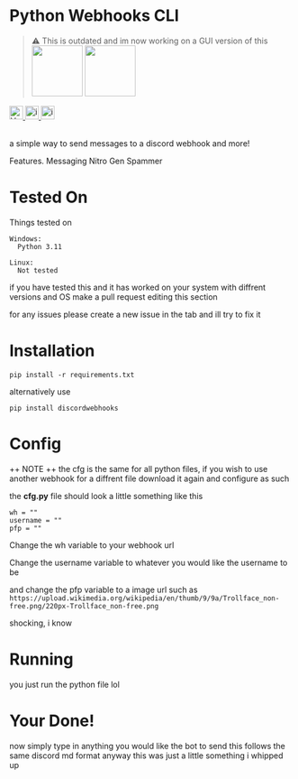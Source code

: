 # Python Webhooks CLI
>⚠️ This is outdated and im now working on a GUI version of this
<img src='https://assets-global.website-files.com/6257adef93867e50d84d30e2/636e0a6a49cf127bf92de1e2_icon_clyde_blurple_RGB.png' width='90'> <img src='https://www.svgrepo.com/show/452091/python.svg' width='90'> 
  <a href="#">
    <img src="https://img.shields.io/badge/Version-1.0.0-blue" alt="Version" height=24>
    <img src="https://img.shields.io/badge/Made%20By-wb-green" alt="it is!" height=24>
    <img src="https://img.shields.io/github/issues-raw/website37/pythonwebhooks" alt="issues (hopefully none)" height=24 title="hopefully none ;)">
  </a>
</h3>
<br><br>

a simple way to send messages to a discord webhook and more!

Features. 
Messaging
Nitro Gen
Spammer

# Tested On

Things tested on

```
Windows:
  Python 3.11
```

```
Linux:
  Not tested
```
if you have tested this and it has worked on your system with diffrent versions and OS make a pull request editing this section

for any issues please create a new issue in the tab and ill try to fix it

# Installation

```pip install -r requirements.txt```

alternatively use

```pip install discordwebhooks```

# Config
++ NOTE ++ 
the cfg is the same for all python files, if you wish to use another webhook for a diffrent file download it again and configure as such

the **cfg.py** file should look a little something like this

```
wh = ""
username = ""
pfp = ""
```

Change the wh variable to your webhook url

Change the username variable to whatever you would like the username to be

and change the pfp variable to a image url such as ```https://upload.wikimedia.org/wikipedia/en/thumb/9/9a/Trollface_non-free.png/220px-Trollface_non-free.png```

shocking, i know

# Running

you just run the python file lol

# Your Done!

now simply type in anything you would like the bot to send this follows the same discord md format
anyway this was just a little something i whipped up
